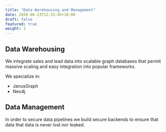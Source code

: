 ```yaml
---
title: "Data Warehousing and Management"
date: 2020-06-23T12:33:45+10:00
draft: false
featured: true
weight: 1
---
```


## Data Warehousing

We integrate sales and lead data into scalable graph databases that permit massive scaling and easy integration into popular frameworks.  

We specialize in:

* JanusGraph
* Neo4j

## Data Management

In order to secure data pipelines we build secure backends to ensure that data that data is never lost nor leaked.  

